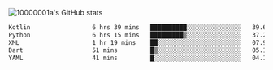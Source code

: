 ![10000001a's GitHub stats](https://github-readme-stats.vercel.app/api?username=10000001a&show_icons=true&theme=onedark&count_private=true)

<!-- [![Top Langs](https://github-readme-stats.vercel.app/api/top-langs/?username=10000001a&layout=compact&theme=onedark&langs_count=5)](https://github.com/anuraghazra/github-readme-stats) -->
<!--
**10000001a/10000001a** is a ✨ _special_ ✨ repository because its `README.md` (this file) appears on your GitHub profile.

Here are some ideas to get you started:

- 🔭 I’m currently working on ...
- 🌱 I’m currently learning ...
- 👯 I’m looking to collaborate on ...
- 🤔 I’m looking for help with ...
- 💬 Ask me about ...
- 📫 How to reach me: ...
- 😄 Pronouns: ...
- ⚡ Fun fact: ...
-->

<!--START_SECTION:waka-->

```txt
Kotlin                 6 hrs 39 mins   ██████████░░░░░░░░░░░░░░░   39.64 %
Python                 6 hrs 15 mins   █████████▒░░░░░░░░░░░░░░░   37.22 %
XML                    1 hr 19 mins    ██░░░░░░░░░░░░░░░░░░░░░░░   07.93 %
Dart                   51 mins         █▒░░░░░░░░░░░░░░░░░░░░░░░   05.15 %
YAML                   41 mins         █░░░░░░░░░░░░░░░░░░░░░░░░   04.11 %
```

<!--END_SECTION:waka-->
